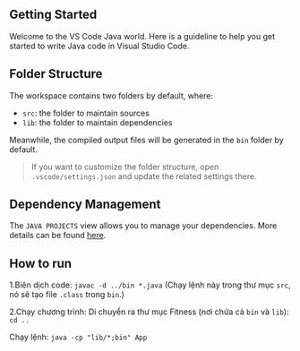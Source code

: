## Getting Started

Welcome to the VS Code Java world. Here is a guideline to help you get started to write Java code in Visual Studio Code.

## Folder Structure

The workspace contains two folders by default, where:

- `src`: the folder to maintain sources
- `lib`: the folder to maintain dependencies

Meanwhile, the compiled output files will be generated in the `bin` folder by default.

> If you want to customize the folder structure, open `.vscode/settings.json` and update the related settings there.

## Dependency Management

The `JAVA PROJECTS` view allows you to manage your dependencies. More details can be found [here](https://github.com/microsoft/vscode-java-dependency#manage-dependencies).


## How to run
1.Biên dịch code:
    `javac -d ../bin *.java`
(Chạy lệnh này trong thư mục `src`, nó sẽ tạo file `.class` trong `bin`.)


2.Chạy chương trình:
Di chuyển ra thư mục Fitness (nơi chứa cả `bin` và `lib`): `cd ..`

Chạy lệnh: 
`java -cp "lib/*;bin" App`

